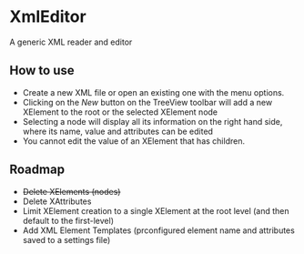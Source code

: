 # XmlEditor
A generic XML reader and editor

## How to use

- Create a new XML file or open an existing one with the menu options.
- Clicking on the _New_ button on the TreeView toolbar will add a new XElement to the root or the selected XElement node
- Selecting a node will display all its information on the right hand side, where its name, value and attributes can be edited
- You cannot edit the value of an XElement that has children.

## Roadmap

- ~~Delete XElements (nodes)~~
- Delete XAttributes
- Limit XElement creation to a single XElement at the root level (and then default to the first-level)
- Add XML Element Templates (prconfigured element name and attributes saved to a settings file)

